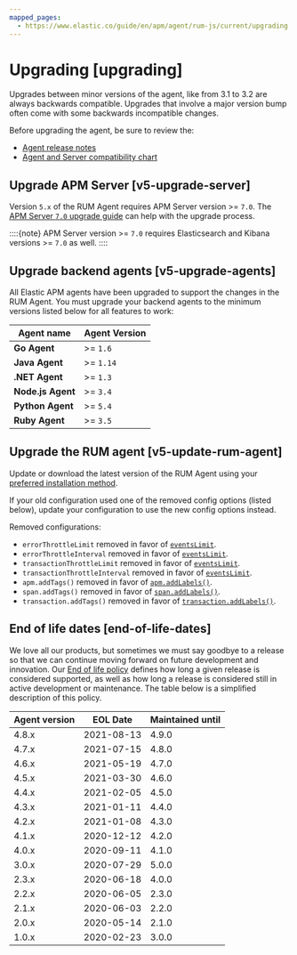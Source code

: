```yaml
---
mapped_pages:
  - https://www.elastic.co/guide/en/apm/agent/rum-js/current/upgrading.html
---
```


# Upgrading [upgrading]

Upgrades between minor versions of the agent, like from 3.1 to 3.2 are always backwards compatible. Upgrades that involve a major version bump often come with some backwards incompatible changes.

Before upgrading the agent, be sure to review the:

* [Agent release notes](/release-notes/release-notes.md)
* [Agent and Server compatibility chart](docs-content://solutions/observability/apps/apm-agent-compatibility.md)

## Upgrade APM Server [v5-upgrade-server]
Version `5.x` of the RUM Agent requires APM Server version >= `7.0`. The [APM Server `7.0` upgrade guide](https://www.elastic.co/guide/en/apm/guide/7.17/upgrading-to-70.html) can help with the upgrade process.

::::{note}
APM Server version >= `7.0` requires Elasticsearch and Kibana versions >= `7.0` as well.
::::

## Upgrade backend agents [v5-upgrade-agents]
All Elastic APM agents have been upgraded to support the changes in the RUM Agent. You must upgrade your backend agents to the minimum versions listed below for all features to work:

| Agent name | Agent Version |
| --- | --- |
| **Go Agent** | >= `1.6` |
| **Java Agent** | >= `1.14` |
| **.NET Agent** | >= `1.3` |
| **Node.js Agent** | >= `3.4` |
| **Python Agent** | >= `5.4` |
| **Ruby Agent** | >= `3.5` |

## Upgrade the RUM agent [v5-update-rum-agent]
Update or download the latest version of the RUM Agent using your [preferred installation method](/reference/install-agent.md).

If your old configuration used one of the removed config options (listed below), update your configuration to use the new config options instead.

Removed configurations:

* `errorThrottleLimit` removed in favor of [`eventsLimit`](/reference/configuration.md#events-limit).
* `errorThrottleInterval` removed in favor of [`eventsLimit`](/reference/configuration.md#events-limit).
* `transactionThrottleLimit` removed in favor of [`eventsLimit`](/reference/configuration.md#events-limit).
* `transactionThrottleInterval` removed in favor of [`eventsLimit`](/reference/configuration.md#events-limit).
* `apm.addTags()` removed in favor of [`apm.addLabels()`](/reference/agent-api.md#apm-add-labels).
* `span.addTags()` removed in favor of [`span.addLabels()`](/reference/span-api.md#span-add-labels).
* `transaction.addTags()` removed in favor of [`transaction.addLabels()`](/reference/transaction-api.md#transaction-add-labels).

## End of life dates [end-of-life-dates]

We love all our products, but sometimes we must say goodbye to a release so that we can continue moving forward on future development and innovation. Our [End of life policy](https://www.elastic.co/support/eol) defines how long a given release is considered supported, as well as how long a release is considered still in active development or maintenance. The table below is a simplified description of this policy.

| Agent version | EOL Date | Maintained until |
| --- | --- | --- |
| 4.8.x | 2021-08-13 | 4.9.0 |
| 4.7.x | 2021-07-15 | 4.8.0 |
| 4.6.x | 2021-05-19 | 4.7.0 |
| 4.5.x | 2021-03-30 | 4.6.0 |
| 4.4.x | 2021-02-05 | 4.5.0 |
| 4.3.x | 2021-01-11 | 4.4.0 |
| 4.2.x | 2021-01-08 | 4.3.0 |
| 4.1.x | 2020-12-12 | 4.2.0 |
| 4.0.x | 2020-09-11 | 4.1.0 |
| 3.0.x | 2020-07-29 | 5.0.0 |
| 2.3.x | 2020-06-18 | 4.0.0 |
| 2.2.x | 2020-06-05 | 2.3.0 |
| 2.1.x | 2020-06-03 | 2.2.0 |
| 2.0.x | 2020-05-14 | 2.1.0 |
| 1.0.x | 2020-02-23 | 3.0.0 |



